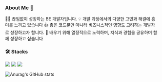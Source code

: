 ### About Me 👋
🧑🏻‍ 끊임없이 성장하는 BE 개발자입니다.
💡 개발 과정에서의 다양한 고민과 해결에 흥미를 느끼고 있습니다
👍 좋은 코드뿐만 아니라 비즈니스적인 영향도 고려하는 개발자로 성장하고자 합니다. 
🌱 배우기 위해 열정적으로 노력하며, 지식과 경험을 공유하며 함께 성장하고 싶습니다

### 🛠 Stacks
<img src="https://img.shields.io/badge/Python-3776AB?style=for-the-badge&logo=Python&logoColor=white">
<img src="https://img.shields.io/badge/Django-092E20?style=for-the-badge&logo=Django&logoColor=white">
<img src="https://img.shields.io/badge/Django_rest_framework-A50E15?style=for-the-badge&logo=Django&logoColor=white">


![Anurag's GitHub stats](https://github-readme-stats.vercel.app/api?username=honge7694&show_icons=true&theme=radical)
<!--
**honge7694/honge7694** is a ✨ _special_ ✨ repository because its `README.md` (this file) appears on your GitHub profile.

Here are some ideas to get you started:

- 🔭 I’m currently working on ...
- 🌱 I’m currently learning ...
- 👯 I’m looking to collaborate on ...
- 🤔 I’m looking for help with ...
- 💬 Ask me about ...
- 📫 How to reach me: ...
- 😄 Pronouns: ...
- ⚡ Fun fact: ...
-->
